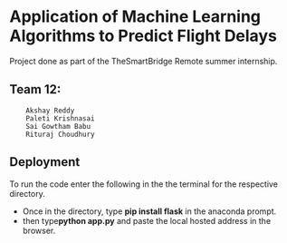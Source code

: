 # Application of Machine Learning Algorithms to Predict Flight Delays
Project done as part of the TheSmartBridge Remote summer internship.
## Team 12:
        Akshay Reddy 
        Paleti Krishnasai      
        Sai Gowtham Babu                
        Rituraj Choudhury 
        
        
## Deployment
To run the code enter the following in the the terminal for the respective directory.
* Once in the directory, type **pip install flask** in the anaconda prompt.
* then type**python app.py** and paste the local hosted address in the browser.
